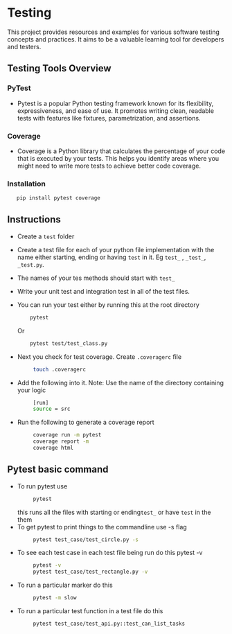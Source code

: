 # Testing
This project provides resources and examples for various software testing concepts and practices. It aims to be a valuable learning tool for developers and testers.

## Testing Tools Overview

### PyTest

- Pytest is a popular Python testing framework known for its flexibility, expressiveness, and ease of use. It promotes writing clean, readable tests with features like fixtures, parametrization, and assertions.

### Coverage

- Coverage is a Python library that calculates the percentage of your code that is executed by your tests. This helps you identify areas where you might need to write more tests to achieve better code coverage.

### Installation
 ```bash
    pip install pytest coverage
 ```

## Instructions
- Create a `test` folder
- Create a test file for each of your python file implementation with the name either starting, ending or having `test` in it. Eg `test_` , `_test_`, `_test.py`.
- The names of your tes methods should start with `test_`
- Write your unit test and integration test in all of the test files.
- You can run your test either by running this at the root directory
    ```bash
        pytest
    ```
    
    Or
  
    ```bash
        pytest test/test_class.py
    ```
- Next you check for test coverage. Create `.coveragerc` file
   ```bash
        touch .coveragerc 
   ```
- Add the following into it. Note: Use the name of the directoey containing your logic
   ```bash
        [run]
        source = src 
   ```
- Run the following to generate a coverage report 
   ```bash
        coverage run -m pytest                                    
        coverage report -m   
        coverage html  
   ```

## Pytest basic command
- To run pytest use
   ```bash
        pytest 
   ```
   this runs all the files with starting or ending`test_` or have `test` in the them 
- To get pytest to print things to the commandline use -s flag
   ```bash
        pytest test_case/test_circle.py -s 
   ```
-  To see each test case in each test file being run do this pytest -v
   ```bash
        pytest -v
        pytest test_case/test_rectangle.py -v
   ```
- To run a particular marker do this
   ```bash
        pytest -m slow
   ```
- To run a particular test function in a test file do this
   ```bash
        pytest test_case/test_api.py::test_can_list_tasks 
   ```

    
   
